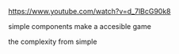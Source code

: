 https://www.youtube.com/watch?v=d_7lBcG90k8


simple components make a accesible game

the complexity from simple